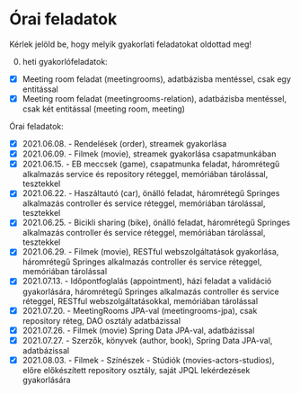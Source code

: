 # Órai feladatok

Kérlek jelöld be, hogy melyik gyakorlati feladatokat oldottad meg!

0. heti gyakorlófeladatok:

* [X] Meeting room feladat (meetingrooms), adatbázisba mentéssel, csak egy entitással
* [X] Meeting room feladat (meetingrooms-relation), adatbázisba mentéssel, csak két entitással (meeting room, meeting)

Órai feladatok:

* [X] 2021.06.08. - Rendelések (order), streamek gyakorlása
* [X] 2021.06.09. - Filmek (movie), streamek gyakorlása csapatmunkában
* [X] 2021.06.15. - EB meccsek (game), csapatmunka feladat, háromrétegű alkalmazás service és repository réteggel, memóriában tárolással, tesztekkel
* [X] 2021.06.22. - Haszáltautó (car), önálló feladat, háromrétegű Springes alkalmazás controller és service réteggel, memóriában tárolással, tesztekkel
* [X] 2021.06.25. - Bicikli sharing (bike), önálló feladat, háromrétegű Springes alkalmazás controller és service réteggel, memóriában tárolással, tesztekkel
* [x] 2021.06.29. - Filmek (movie), RESTful webszolgáltatások gyakorlása, háromrétegű Springes alkalmazás controller és service réteggel, memóriában tárolással
* [x] 2021.07.13. - Időpontfoglalás (appointment), házi feladat a validáció gyakorlására, háromrétegű Springes alkalmazás controller és service réteggel, RESTful webszolgáltatásokkal, memóriában tárolással
* [x] 2021.07.20. - MeetingRooms JPA-val (meetingrooms-jpa), csak repository réteg, DAO osztály adatbázissal
* [x] 2021.07.26. - Filmek (movie) Spring Data JPA-val, adatbázissal
* [x] 2021.07.27. - Szerzők, könyvek (author, book), Spring Data JPA-val, adatbázissal
* [x] 2021.08.03. - Filmek - Színészek - Stúdiók (movies-actors-studios), előre előkészített repository osztály, saját JPQL lekérdezések gyakorlására